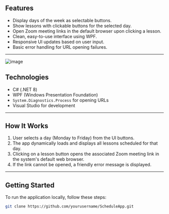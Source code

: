 ## Features

- Display days of the week as selectable buttons.
- Show lessons with clickable buttons for the selected day.
- Open Zoom meeting links in the default browser upon clicking a lesson.
- Clean, easy-to-use interface using WPF.
- Responsive UI updates based on user input.
- Basic error handling for URL opening failures.

---
![image](https://github.com/user-attachments/assets/aa8c87e4-9868-4847-92fb-4d0da204a6e2)


## Technologies

- C# (.NET 8)
- WPF (Windows Presentation Foundation)
- `System.Diagnostics.Process` for opening URLs
- Visual Studio for development

---

## How It Works

1. User selects a day (Monday to Friday) from the UI buttons.
2. The app dynamically loads and displays all lessons scheduled for that day.
3. Clicking on a lesson button opens the associated Zoom meeting link in the system's default web browser.
4. If the link cannot be opened, a friendly error message is displayed.

---

## Getting Started

To run the application locally, follow these steps:

```bash
git clone https://github.com/yourusername/ScheduleApp.git
